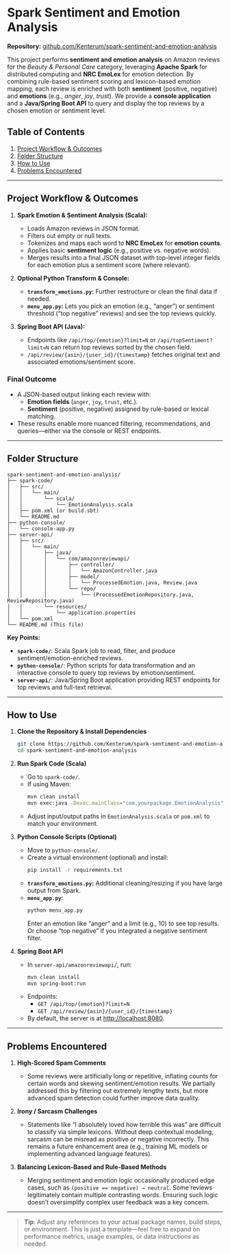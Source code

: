 # Spark Sentiment and Emotion Analysis

**Repository:** [github.com/Kenterum/spark-sentiment-and-emotion-analysis](https://github.com/Kenterum/spark-sentiment-and-emotion-analysis)

This project performs **sentiment and emotion analysis** on Amazon reviews for the _Beauty & Personal Care_ category, leveraging **Apache Spark** for distributed computing and **NRC EmoLex** for emotion detection. By combining rule-based sentiment scoring and lexicon-based emotion mapping, each review is enriched with both **sentiment** (positive, negative) and **emotions** (e.g., _anger_, _joy_, _trust_). We provide a **console application** and a **Java/Spring Boot API** to query and display the top reviews by a chosen emotion or sentiment level.

## Table of Contents
1. [Project Workflow & Outcomes](#project-workflow--outcomes)
2. [Folder Structure](#folder-structure)
3. [How to Use](#how-to-use)
4. [Problems Encountered](#problems-encountered)

---

## Project Workflow & Outcomes

1. **Spark Emotion & Sentiment Analysis (Scala):**
   - Loads Amazon reviews in JSON format.
   - Filters out empty or null texts.
   - Tokenizes and maps each word to **NRC EmoLex** for **emotion counts**.
   - Applies basic **sentiment logic** (e.g., positive vs. negative words).
   - Merges results into a final JSON dataset with top-level integer fields for each emotion plus a sentiment score (where relevant).

2. **Optional Python Transform & Console:**
   - **`transform_emotions.py`:** Further restructure or clean the final data if needed.
   - **`menu_app.py`:** Lets you pick an emotion (e.g., “anger”) or sentiment threshold (“top negative” reviews) and see the top reviews quickly.

3. **Spring Boot API (Java):**
   - Endpoints like `/api/top/{emotion}?limit=N` or `/api/topSentiment?limit=N` can return top reviews sorted by the chosen field.
   - `/api/review/{asin}/{user_id}/{timestamp}` fetches original text and associated emotions/sentiment score.

### Final Outcome
- A JSON-based output linking each review with:
  - **Emotion fields** (`anger`, `joy`, `trust`, etc.).
  - **Sentiment** (positive, negative) assigned by rule-based or lexical matching.
- These results enable more nuanced filtering, recommendations, and queries—either via the console or REST endpoints.

---

## Folder Structure

```
spark-sentiment-and-emotion-analysis/
├── spark-code/
│   ├── src/
│   │   └── main/
│   │       └── scala/
│   │           └── EmotionAnalysis.scala
│   ├── pom.xml (or build.sbt)
│   └── README.md
├── python-console/
│   └── console-app.py
├── server-api/
│   ├── src/
│   │   └── main/
│   │       ├── java/
│   │       │   └── com/amazonreviewapi/
│   │       │       ├── controller/
│   │       │       │   └── AmazonController.java
│   │       │       ├── model/
│   │       │       │   └── ProcessedEmotion.java, Review.java
│   │       │       └── repo/
│   │       │           └── (ProcessedEmotionRepository.java, ReviewRepository.java)
│   │       └── resources/
│   │           └── application.properties
│   └── pom.xml
└── README.md (This file)
```

**Key Points:**
- **`spark-code/`**: Scala Spark job to read, filter, and produce sentiment/emotion-enriched reviews.
- **`python-console/`**: Python scripts for data transformation and an interactive console to query top reviews by emotion/sentiment.
- **`server-api/`**: Java/Spring Boot application providing REST endpoints for top reviews and full-text retrieval.

---

## How to Use

1. **Clone the Repository & Install Dependencies**
   ```bash
   git clone https://github.com/Kenterum/spark-sentiment-and-emotion-analysis.git
   cd spark-sentiment-and-emotion-analysis
   ```

2. **Run Spark Code (Scala)**
   - Go to `spark-code/`.
   - If using Maven:
     ```bash
     mvn clean install
     mvn exec:java -Dexec.mainClass="com.yourpackage.EmotionAnalysis"
     ```
   - Adjust input/output paths in `EmotionAnalysis.scala` or `pom.xml` to match your environment.

3. **Python Console Scripts (Optional)**
   - Move to `python-console/`.
   - Create a virtual environment (optional) and install:
     ```bash
     pip install -r requirements.txt
     ```
   - **`transform_emotions.py`:** Additional cleaning/resizing if you have large output from Spark.
   - **`menu_app.py`:**  
     ```bash
     python menu_app.py
     ```
     Enter an emotion like “anger” and a limit (e.g., 10) to see top results.  
     Or choose “top negative” if you integrated a negative sentiment filter.

4. **Spring Boot API**
   - In `server-api/amazonreviewapi/`, run:
     ```bash
     mvn clean install
     mvn spring-boot:run
     ```
   - Endpoints:
     - `GET /api/top/{emotion}?limit=N`
     - `GET /api/review/{asin}/{user_id}/{timestamp}`
   - By default, the server is at [http://localhost:8080](http://localhost:8080).

---

## Problems Encountered

1. **High-Scored Spam Comments**  
   - Some reviews were artificially long or repetitive, inflating counts for certain words and skewing sentiment/emotion results. We partially addressed this by filtering out extremely lengthy texts, but more advanced spam detection could further improve data quality.

2. **Irony / Sarcasm Challenges**  
   - Statements like “I absolutely loved how terrible this was” are difficult to classify via simple lexicons. Without deep contextual modeling, sarcasm can be misread as positive or negative incorrectly. This remains a future enhancement area (e.g., training ML models or implementing advanced language features).

3. **Balancing Lexicon-Based and Rule-Based Methods**  
   - Merging sentiment and emotion logic occasionally produced edge cases, such as `(positive == negative) → neutral`. Some reviews legitimately contain multiple contrasting words. Ensuring such logic doesn’t oversimplify complex user feedback was a key concern.

---

> **Tip**: Adjust any references to your actual package names, build steps, or environment. This is just a template—feel free to expand on performance metrics, usage examples, or data instructions as needed.